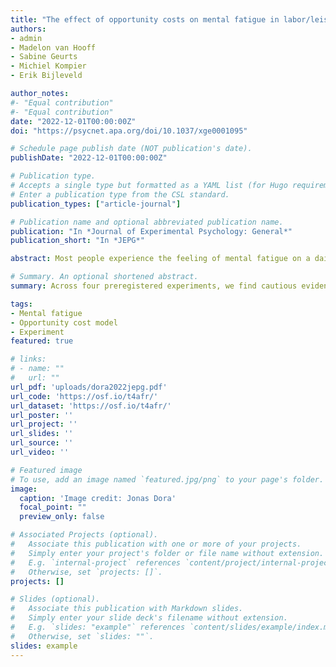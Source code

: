 ```yaml
---
title: "The effect of opportunity costs on mental fatigue in labor/leisure trade-offs"
authors:
- admin
- Madelon van Hooff
- Sabine Geurts
- Michiel Kompier
- Erik Bijleveld

author_notes:
#- "Equal contribution"
#- "Equal contribution"
date: "2022-12-01T00:00:00Z"
doi: "https://psycnet.apa.org/doi/10.1037/xge0001095"

# Schedule page publish date (NOT publication's date).
publishDate: "2022-12-01T00:00:00Z"

# Publication type.
# Accepts a single type but formatted as a YAML list (for Hugo requirements).
# Enter a publication type from the CSL standard.
publication_types: ["article-journal"]

# Publication name and optional abbreviated publication name.
publication: "In *Journal of Experimental Psychology: General*"
publication_short: "In *JEPG*"

abstract: Most people experience the feeling of mental fatigue on a daily basis. Previous research shows that mental fatigue impacts information processing and decision making. However, the proximal causes of mental fatigue are not yet well understood. In this research, we test the opportunity cost model of mental fatigue, which proposes that people become more fatigued when the next-best alternative to the current task is higher in value. In 4 preregistered experiments (N = 430), participants repeatedly reported their current level of fatigue and chose to perform a paid labor task versus an unpaid leisure task. In Study 1, all participants were offered the same labor/leisure choice. In Studies 2 and 3, we manipulated the opportunity costs of a labor task by varying the value of an alternative leisure task. In Study 4, we manipulated the opportunity costs of a labor task by varying the value of that labor task. In all studies, we found that people were more likely to choose for leisure as they became more fatigued. In Studies 2 through 4, we did not find that the manipulated leisure value influenced the amount of fatigue participants experienced nor the likelihood to choose for leisure. However, in exploratory analyses, in all studies, we found that participants who reported to value the leisure task more got more fatigued during labor and less fatigued during leisure. Collectively, these results provide cautious support for the opportunity cost model, but they also show that cost-benefit analyses relating to labor and leisure tasks are fleeting.

# Summary. An optional shortened abstract.
summary: Across four preregistered experiments, we find cautious evidence for the opportunity cost model of mental fatigue.

tags:
- Mental fatigue
- Opportunity cost model
- Experiment
featured: true

# links:
# - name: ""
#   url: ""
url_pdf: 'uploads/dora2022jepg.pdf'
url_code: 'https://osf.io/t4afr/'
url_dataset: 'https://osf.io/t4afr/'
url_poster: ''
url_project: ''
url_slides: ''
url_source: ''
url_video: ''

# Featured image
# To use, add an image named `featured.jpg/png` to your page's folder. 
image:
  caption: 'Image credit: Jonas Dora'
  focal_point: ""
  preview_only: false

# Associated Projects (optional).
#   Associate this publication with one or more of your projects.
#   Simply enter your project's folder or file name without extension.
#   E.g. `internal-project` references `content/project/internal-project/index.md`.
#   Otherwise, set `projects: []`.
projects: []

# Slides (optional).
#   Associate this publication with Markdown slides.
#   Simply enter your slide deck's filename without extension.
#   E.g. `slides: "example"` references `content/slides/example/index.md`.
#   Otherwise, set `slides: ""`.
slides: example
---
```

